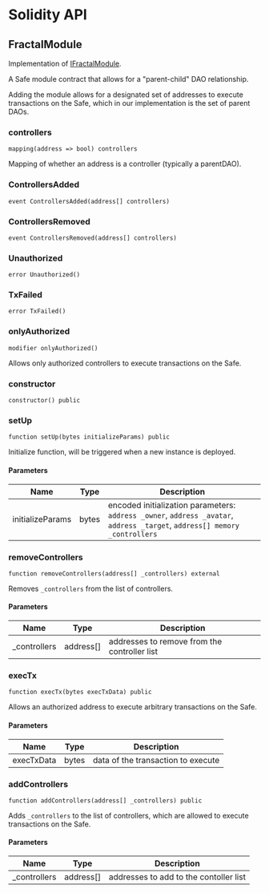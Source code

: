 # Solidity API

## FractalModule

Implementation of [IFractalModule](./interfaces/IFractalModule.md).

A Safe module contract that allows for a "parent-child" DAO relationship.

Adding the module allows for a designated set of addresses to execute
transactions on the Safe, which in our implementation is the set of parent
DAOs.

### controllers

```solidity
mapping(address => bool) controllers
```

Mapping of whether an address is a controller (typically a parentDAO).

### ControllersAdded

```solidity
event ControllersAdded(address[] controllers)
```

### ControllersRemoved

```solidity
event ControllersRemoved(address[] controllers)
```

### Unauthorized

```solidity
error Unauthorized()
```

### TxFailed

```solidity
error TxFailed()
```

### onlyAuthorized

```solidity
modifier onlyAuthorized()
```

Allows only authorized controllers to execute transactions on the Safe.

### constructor

```solidity
constructor() public
```

### setUp

```solidity
function setUp(bytes initializeParams) public
```

Initialize function, will be triggered when a new instance is deployed.

#### Parameters

| Name             | Type  | Description                                                                                                                |
| ---------------- | ----- | -------------------------------------------------------------------------------------------------------------------------- |
| initializeParams | bytes | encoded initialization parameters: `address _owner`, `address _avatar`, `address _target`, `address[] memory _controllers` |

### removeControllers

```solidity
function removeControllers(address[] _controllers) external
```

Removes `_controllers` from the list of controllers.

#### Parameters

| Name          | Type      | Description                                  |
| ------------- | --------- | -------------------------------------------- |
| \_controllers | address[] | addresses to remove from the controller list |

### execTx

```solidity
function execTx(bytes execTxData) public
```

Allows an authorized address to execute arbitrary transactions on the Safe.

#### Parameters

| Name       | Type  | Description                        |
| ---------- | ----- | ---------------------------------- |
| execTxData | bytes | data of the transaction to execute |

### addControllers

```solidity
function addControllers(address[] _controllers) public
```

Adds `_controllers` to the list of controllers, which are allowed
to execute transactions on the Safe.

#### Parameters

| Name          | Type      | Description                            |
| ------------- | --------- | -------------------------------------- |
| \_controllers | address[] | addresses to add to the contoller list |
